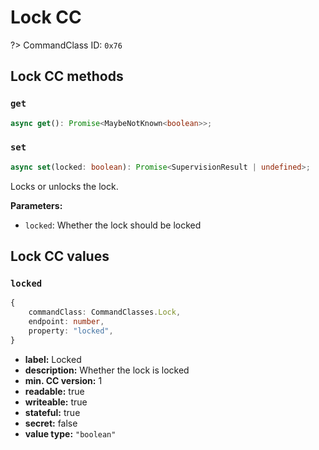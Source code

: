 # Lock CC

?> CommandClass ID: `0x76`

## Lock CC methods

### `get`

```ts
async get(): Promise<MaybeNotKnown<boolean>>;
```

### `set`

```ts
async set(locked: boolean): Promise<SupervisionResult | undefined>;
```

Locks or unlocks the lock.

**Parameters:**

- `locked`: Whether the lock should be locked

## Lock CC values

### `locked`

```ts
{
	commandClass: CommandClasses.Lock,
	endpoint: number,
	property: "locked",
}
```

- **label:** Locked
- **description:** Whether the lock is locked
- **min. CC version:** 1
- **readable:** true
- **writeable:** true
- **stateful:** true
- **secret:** false
- **value type:** `"boolean"`
